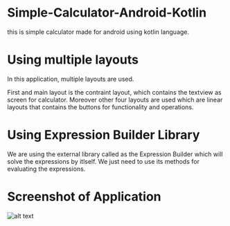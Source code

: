 # Simple-Calculator-Android-Kotlin
this is simple calculator made for android using kotlin language.
# Using multiple layouts
In this application, multiple layouts are used.

First and main layout is the contraint layout, which contains the textview as screen for calculator.
Moreover other four layouts are used which are linear layouts that contains the buttons for functionality and operations.

# Using Expression Builder Library
We are using the external library called as the Expression Builder which will solve the expressions by itlself. 
We just need to use its methods for evaluating the expressions.

# Screenshot of Application
![alt text](https://github.com/abdulwaheedchachar/Simple-Calculator-Android-Kotlin/blob/master/screenshot.jpg)
